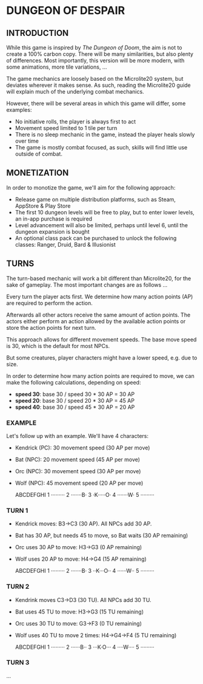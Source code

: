 # DUNGEON OF DESPAIR

## INTRODUCTION

While this game is inspired by *The Dungeon of Doom*, the aim is not to create a 100% carbon copy. There will be many similarities, but also plenty of differences. Most importantly, this version will be more modern, with some animations, more tile variations, ...

The game mechanics are loosely based on the Microlite20 system, but deviates wherever it makes sense. As such, reading the Microlite20 guide will explain much of the underlying combat mechanics.

However, there will be several areas in which this game will differ, some examples:

- No initiative rolls, the player is always first to act
- Movement speed limited to 1 tile per turn
- There is no sleep mechanic in the game, instead the player heals slowly over time
- The game is mostly combat focused, as such, skills will find little use outside of combat.

## MONETIZATION

In order to monotize the game, we'll aim for the following approach:

- Release game on multiple distribution platforms, such as Steam, AppStore & Play Store
- The first 10 dungeon levels will be free to play, but to enter lower levels, an in-app purchase is required
- Level advancement will also be limited, perhaps until level 6, until the dungeon expansion is bought
- An optional class pack can be purchased to unlock the following classes: Ranger, Druid, Bard & Illusionist

## TURNS

The turn-based mechanic will work a bit different than Microlite20, for the sake of gameplay. The most important changes are as follows ...

Every turn the player acts first. We determine how many action points (AP) are required to perform the action.

Afterwards all other actors receive the same amount of action points. The actors either perform an action allowed by the available action points or store the action points for next turn.

This approach allows for different movement speeds. The base move speed is 30, which is the default for most NPCs.

But some creatures, player characters might have a lower speed, e.g. due to size.

In order to determine how many action points are required to move, we can make the following calculations, depending on speed:

- **speed 30**: base 30 / speed 30 * 30 AP = 30 AP
- **speed 20**: base 30 / speed 20 * 30 AP = 45 AP
- **speed 40**: base 30 / speed 45 * 30 AP = 20 AP

### EXAMPLE

Let's follow up with an example. We'll have 4 characters:

- Kendrick (PC): 30 movement speed (30 AP per move)
- Bat (NPC):     20 movement speed (45 AP per move)
- Orc (NPC):     30 movement speed (30 AP per move)
- Wolf (NPC):    45 movement speed (20 AP per move)

  ABCDEFGHI
1 ·········
2 ·······B·
3 ·K·····O·
4 ·······W·
5 ·········

### TURN 1

- Kendrick moves: B3→C3 (30 AP). All NPCs add 30 AP.
- Bat has 30 AP, but needs 45 to move, so Bat waits (30 AP remaining)
- Orc uses 30 AP to move: H3→G3 (0 AP remaining)
- Wolf uses 20 AP to move: H4→G4 (15 AP remaining)

  ABCDEFGHI
1 ·········
2 ·······B·
3 ··K···O··
4 ······W··
5 ·········

### TURN 2

- Kendrink moves C3→D3 (30 TU). All NPCs add 30 TU.
- Bat uses 45 TU to move: H3→G3 (15 TU remaining)
- Orc uses 30 TU to move: G3→F3 (0 TU remaining)
- Wolf uses 40 TU to move 2 times: H4→G4→F4 (5 TU remaining)
 
  ABCDEFGHI
1 ·········
2 ······B··
3 ···K·O···
4 ····W····
5 ·········
 
### TURN 3

...
